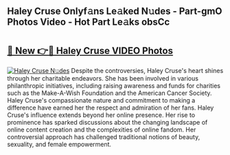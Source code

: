 ## Haley Cruse Onlyf𝚊ns Le𝚊ked N𝚞des - Part-gmO Photos Video - Hot Part Le𝚊ks obsCc

# <h2><a href="http://ab40166.deff.icu/?id=Haley+Cruse">🔗 New 👉🔴 Haley Cruse VIDEO Photos</a></h2>

[![Haley Cruse N𝚞des](https://i.imgur.com/rIISA9y.gif)](http://ab40166.deff.icu/?id=Haley+Cruse)
Despite the controversies, Haley Cruse's heart shines through her charitable endeavors. She has been involved in various philanthropic initiatives, including raising awareness and funds for charities such as the Make-A-Wish Foundation and the American Cancer Society. Haley Cruse's compassionate nature and commitment to making a difference have earned her the respect and admiration of her fans. Haley Cruse's influence extends beyond her online presence. Her rise to prominence has sparked discussions about the changing landscape of online content creation and the complexities of online fandom. Her controversial approach has challenged traditional notions of beauty, sexuality, and female empowerment.
